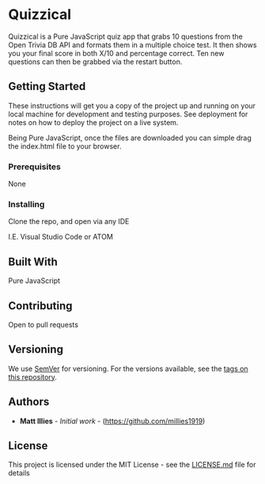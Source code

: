 # Quizzical

Quizzical is a Pure JavaScript quiz app that grabs 10 questions from the Open Trivia DB API and formats them in a multiple choice test. It then shows you your final score in both X/10 and percentage correct. 
Ten new questions can then be grabbed via the restart button.

## Getting Started

These instructions will get you a copy of the project up and running on your local machine for development and testing purposes. See deployment for notes on how to deploy the project on a live system.

Being Pure JavaScript, once the files are downloaded you can simple drag the index.html file to your browser.

### Prerequisites

None

### Installing

Clone the repo, and open via any IDE

I.E. Visual Studio Code or ATOM


## Built With

Pure JavaScript

## Contributing

Open to pull requests

## Versioning

We use [SemVer](http://semver.org/) for versioning. For the versions available, see the [tags on this repository](https://github.com/millies1919/Quizzical/tags). 

## Authors

* **Matt Illies** - *Initial work* - (https://github.com/millies1919)

## License

This project is licensed under the MIT License - see the [LICENSE.md](LICENSE.md) file for details

